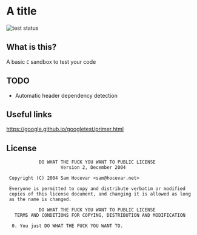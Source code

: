 # A title

![test status](https://github.com/vincent-lafouasse/C-sandbox-gtest/actions/workflows/run_tests.yml/badge.svg)

## What is this?

A basic `C` sandbox to test your code

## TODO

- Automatic header dependency detection

## Useful links

https://google.github.io/googletest/primer.html

## License
```
            DO WHAT THE FUCK YOU WANT TO PUBLIC LICENSE
                    Version 2, December 2004

 Copyright (C) 2004 Sam Hocevar <sam@hocevar.net>

 Everyone is permitted to copy and distribute verbatim or modified
 copies of this license document, and changing it is allowed as long
 as the name is changed.

            DO WHAT THE FUCK YOU WANT TO PUBLIC LICENSE
   TERMS AND CONDITIONS FOR COPYING, DISTRIBUTION AND MODIFICATION

  0. You just DO WHAT THE FUCK YOU WANT TO.
```
